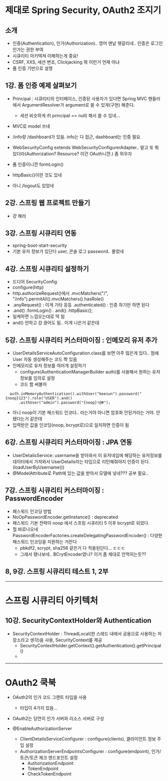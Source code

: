 # 제대로 Spring Security, OAuth2 조지기

## 소개

- 인증(Authentication), 인가(Authorization).. 영어 맨날 헷갈리네.. 인증은 로그인 인가는 권한 부여
- 시큐리티 아키텍쳐 이해하는게 중요!
- CSRF, XXS, 세션 변조, Clickjacking 뭐 이런거 언제 아냐
- 폼 인증 기반으로 설명

## 1강. 폼 인증 예제 살펴보기

- Principal : 시큐리티의 인터페이스, 인증된 사용자가 있다면 Spring MVC 핸들러에서 ArgumentResolver가 argument로 쓸 수 있게(구현) 해준다.
  - 세션 비슷하게 if( principal == null) 해서 쓸 수 있네...
- MVC로 model 쓰네
- /info랑 /dashboard가 있음. info는 다 접근, dashboard는 인증 필요
- WebSecurityConfig extends WebSecurityConfigurerAdapter.. 말고 또 뭐있더라(Authorization? Resource? 이건 OAuth니깐.) 좀 외우자
- 폼 인증이니깐 formLogin()
- httpBasic()이란 것도 있네

- 아니 /logout도 있었네

## 2강. 스프링 웹 프로젝트 만들기

- 걍 해라

## 3강. 스프링 시큐리티 연동

- spring-boot-start-security
- 기본 유저 정보가 있단다 user, 콘솔 로그 password.. 몰렀네

## 4강. 스프링 시큐리티 설정하기

- 드디어 SecurityConfig
- configure(http)
- http.authorizeRequest()에서 .mvcMatchers("/", "/info").permitAll().mvcMatchers().hasRole()
- .anyRequest() : 이게 기타 등등 .authenticated() : 인증 하기만 하면 된다
- .and() .formLogin() . and() .httpBasic();
- 일케하면 느낌오는대로 딱 됨
- and() 안하고 걍 끊어도 됨.. 이게 나은거 같은데

## 5강. 스프링 시큐리티 커스터마이징 : 인메모리 유저 추가

- UserDetailsServiceAutoConfiguration.class를 보면 아주 많은게 있다.. 첨에 User 자동 생성해주는 코드 쫙 있음
- 인메모리로 유저 정보를 여러개 설정하기
  - configure(AuthenticationManagerBuilder auth)를 사용해서 원하는 유저 정보를 임의로 설정
  - 코드 함 써볼까
  
```
  auth.inMemoryAuthentication().withUser("keesun").password("{noop}123").role("USER").and()
      .withUser("admin").password("{noop}!@#");
```

- 아니 noop이 기본 패스워드 인코더.. 라는거야 아니면 암호화 안된거라는 거야. 안됐다는거 같은데
- 입력받은 값을 인코딩(noop, bcrypt로)으로 일치하면 인증이 됨


## 6강. 스프링 시큐리티 커스터마이징 : JPA 연동

- UserDetailsService: username을 받아와서 이 유저네임에 해당하는 유저정보를 데이터에서 가져와서 UserDetails라는 타입으로 리턴해줘야지 인증이 된다.(loadUserByUsername())
- @ModelAttribute로 Path에 있는 값을 받아서 모델에 넣네??? 공부 필요.. 

## 7강. 스프링 시큐리티 커스터마이징 : PasswordEncoder

- 패스워드 인코딩 방법
- NoOpPasswordEncoder.getInstance() : deprecated
- 패스워드 기본 전략이 noop 에서 스프링 시큐리티 5 이후 bcrypt로 되었다.
- 헐 바로나오네 PasswordEncoderFactories.createDelegatingPasswordEncoder() : 다양한 패스워드 인코딩을 지원하는 거란다
  - pbkdf2, scrypt, sha256 같은거 다 적용된단다... ㄷㄷㄷ
  - 그래서 됐나보네.. BCrytEncoder였나? 이거 좀 제대로 안먹히는듯??
  
## 8, 9강. 스프링 시큐리티 테스트 1, 2부

------------------

# 스프링 시큐리티 아키텍처

## 10강. SecurityContextHolder와 Authentication

- SecurityContextHolder : ThreadLocal(한 스레드 내에서 공용으로 사용하는 저장소라고 생각)을 사용, SecurityContext를 제공
  - SecurityContextHolder.getContext().getAuthentication().getPrincipal()
  - 

-------------------
# OAuth2 쿡북

- OAuth2의 인가 코드 그랜트 타입을 사용
  - 타입이 4가지 있음...
- OAuth2는 당연히 인가 서버와 리소스 서버로 구성

- @EnableAuthorizationServer
  - ClientDetailsServiceConfigurer : configure(clients), 클라이언트 정보 주입 설정
  - AuthorizationServerEndpointsConfigurer : configure(endpoint), 인가/토큰/토큰 체크 엔드포인트 설정
    - AuthorizationEndpoint
    - TokenEndpoint
    - CheckTokenEndpoint





